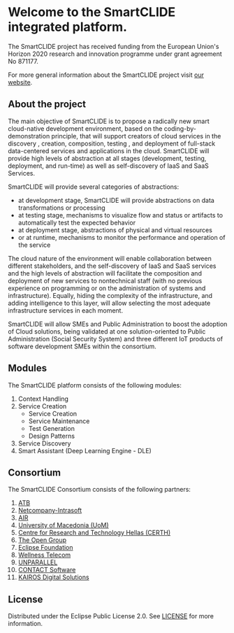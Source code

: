 # Welcome to the SmartCLIDE integrated platform.
The SmartCLIDE project has received funding from the European Union's Horizon 2020 research and innovation programme under grant agreement No 871177.

For more general information about the SmartCLIDE project visit [our website](https://smartclide.eu/).

## About the project

The main objective of SmartCLIDE is to propose a radically new smart cloud-native development environment, based on the coding-by-demonstration principle, that will support creators of cloud services in the discovery , creation, composition, testing , and deployment of full-stack data-centered services and applications in the cloud. SmartCLIDE will provide high levels of abstraction at all stages (development, testing, deployment, and run-time) as well as self-discovery of IaaS and SaaS Services.

SmartCLIDE will provide several categories of abstractions:

* at development stage, SmartCLIDE will provide abstractions on data transformations or processing
* at testing stage, mechanisms to visualize flow and status or artifacts to automatically test the expected behavior
* at deployment stage, abstractions of physical and virtual resources
* or at runtime, mechanisms to monitor the performance and operation of the service

The cloud nature of the environment will enable collaboration between different stakeholders, and the self-discovery of IaaS and SaaS services and the high levels of abstraction will facilitate the composition and deployment of new services to nontechnical staff (with no previous experience on programming or on the administration of systems and infrastructure). Equally, hiding the complexity of the infrastructure, and adding intelligence to this layer, will allow selecting the most adequate infrastructure services in each moment.

SmartCLIDE will allow SMEs and Public Administration to boost the adoption of Cloud solutions, being validated at one solution-oriented to Public Administration (Social Security System) and three different IoT products of software development SMEs within the consortium.

## Modules

The SmartCLIDE platform consists of the following modules:

1. Context Handling
2. Service Creation
	* Service Creation
	* Service Maintenance
	* Test Generation
	* Design Patterns
3. Service Discovery
4. Smart Assistant (Deep Learning Engine - DLE)

## Consortium

The SmartCLIDE Consortium consists of the following partners:

1. [ATB](https://www.atb-bremen.de/)
2. [Netcompany-Intrasoft](https://www.netcompany-intrasoft.com/)
3. [AIR](https://air-institute.com/)
4. [University of Macedonia (UoM)](https://www.uom.gr/en)
5. [Centre for Research and Technology Hellas (CERTH)](https://www.certh.gr/root.en.aspx)
6. [The Open Group](https://www.opengroup.org/)
7. [Eclipse Foundation](https://www.eclipse.org/)
8. [Wellness Telecom](https://wellnesstg.com/en/)
9. [UNPARALLEL](https://www.unparallel.pt/)
10. [CONTACT Software](https://www.contact-software.com/en/)
11. [KAIROS Digital Solutions](https://kairosds.com/)

## License

Distributed under the Eclipse Public License 2.0. See [LICENSE](https://github.com/eclipse-researchlabs/smartclide-docs/blob/master/LICENSE) for more information.